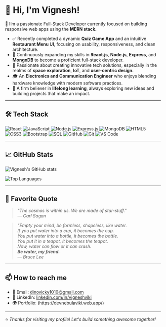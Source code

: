 # 👋 Hi, I'm Vignesh!

🚀 I’m a passionate Full-Stack Developer currently focused on building responsive web apps using the **MERN stack**.

- ✅ Recently completed a dynamic **Quiz Game App** and an intuitive **Restaurant Menu UI**, focusing on usability, responsiveness, and clean architecture.  
- 🌱 Continuously expanding my skills in **React.js**, **Node.js**, **Express**, and **MongoDB** to become a proficient full-stack developer.  
- 🚀 Passionate about creating innovative tech solutions, especially in the realms of **space exploration**, **IoT**, and **user-centric design**.  
- 🎓 An **Electronics and Communication Engineer** who enjoys blending hardware knowledge with modern software practices.  
- 🧠 A firm believer in **lifelong learning**, always exploring new ideas and building projects that make an impact.

---

## 🛠️ Tech Stack

![React](https://img.shields.io/badge/-React.js-61DAFB?style=flat&logo=react&logoColor=white)
![JavaScript](https://img.shields.io/badge/-JavaScript-F7DF1E?style=flat&logo=javascript&logoColor=black)
![Node.js](https://img.shields.io/badge/-Node.js-339933?style=flat&logo=node.js&logoColor=white)
![Express.js](https://img.shields.io/badge/-Express.js-000000?style=flat&logo=express&logoColor=white)
![MongoDB](https://img.shields.io/badge/-MongoDB-47A248?style=flat&logo=mongodb&logoColor=white)
![HTML5](https://img.shields.io/badge/-HTML5-E34F26?style=flat&logo=html5&logoColor=white)
![CSS3](https://img.shields.io/badge/-CSS3-1572B6?style=flat&logo=css3&logoColor=white)
![Bootstrap](https://img.shields.io/badge/-Bootstrap-7952B3?style=flat&logo=bootstrap&logoColor=white)
![SQL](https://img.shields.io/badge/-SQL-4479A1?style=flat&logo=mysql&logoColor=white)
![GitHub](https://img.shields.io/badge/-GitHub-181717?style=flat&logo=github&logoColor=white)
![Git](https://img.shields.io/badge/-Git-F05032?style=flat&logo=git&logoColor=white)
![VS Code](https://img.shields.io/badge/-VS%20Code-007ACC?style=flat&logo=visual-studio-code&logoColor=white)

---

## 📈 GitHub Stats

![Vignesh's GitHub stats](https://github-readme-stats.vercel.app/api?username=Vjviki&show_icons=true&theme=radical&hide=stars)

![Top Languages](https://github-readme-stats.vercel.app/api/top-langs/?username=Vjviki&layout=compact&theme=radical)

---

## 🌌 Favorite Quote
> _"The cosmos is within us. We are made of star-stuff."_  
> — *Carl Sagan*

> _"Empty your mind, be formless, shapeless, like water.  
> If you put water into a cup, it becomes the cup.  
> You put water into a bottle, it becomes the bottle.  
> You put it in a teapot, it becomes the teapot.  
> Now, water can flow or it can crash.  
> **Be water, my friend.**_  
> — *Bruce Lee*
---

## 📫 How to reach me
- 📧 Email: dinovicky1010@gmail.com
- 💼 LinkedIn: [linkedin.com/in/vigneshviki](https://linkedin.com/in/vigneshviki)
- 🌍 Portfolio: (https://devnebulaviki.web.app/)

---

⭐ *Thanks for visiting my profile! Let's build something awesome together!*

